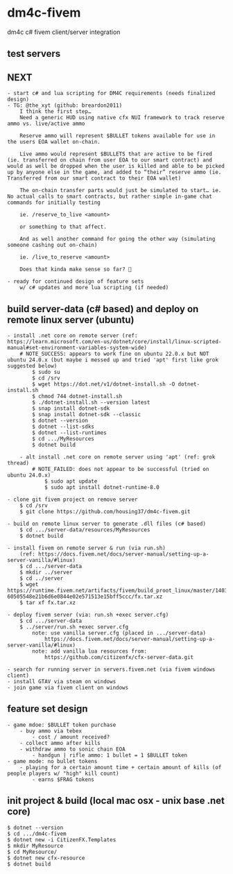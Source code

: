 # dm4c-fivem
dm4c c# fivem client/server integration

## test servers
    

## NEXT
    - start c# and lua scripting for DM4C requirements (needs finalized design)
    - TG: @the_xyt (github: breardon2011)
        I think the first step…
        Need a generic HUD using native cfx NUI framework to track reserve ammo vs. live/active ammo

        Reserve ammo will represent $BULLET tokens available for use in the users EOA wallet on-chain.

        Live ammo would represent $BULLETS that are active to be fired (ie. transferred on chain from user EOA to our smart contract) and would as well be dropped when the user is killed and able to be picked up by anyone else in the game, and added to “their” reserve ammo (ie. Transferred from our smart contract to their EOA wallet)

        The on-chain transfer parts would just be simulated to start… ie. No actual calls to smart contracts, but rather simple in-game chat commands for initially testing 

        ie. /reserve_to_live <amount>

        or something to that affect.

        And as well another command for going the other way (simulating someone cashing out on-chain)

        ie. /live_to_reserve <amount>

        Does that kinda make sense so far? 🤔

	- ready for continued design of feature sets 
		w/ c# updates and more lua scripting (if needed)
        
## build server-data (c# based) and deploy on remote linux server (ubuntu)
    - install .net core on remote server (ref: https://learn.microsoft.com/en-us/dotnet/core/install/linux-scripted-manual#set-environment-variables-system-wide)
        # NOTE_SUCCESS: appears to work fine on ubuntu 22.0.x but NOT ubuntu 24.0.x (but maybe i messed up and tried 'apt' first like grok suggested below)
            $ sudo su
            $ cd /srv
            $ wget https://dot.net/v1/dotnet-install.sh -O dotnet-install.sh
            $ chmod 744 dotnet-install.sh 
            $ ./dotnet-install.sh --version latest
            $ snap install dotnet-sdk
            $ snap install dotnet-sdk --classic
            $ dotnet --version
            $ dotnet --list-sdks
            $ dotnet --list-runtimes
            $ cd .../MyResources
            $ dotnet build

        - alt install .net core on remote server using 'apt' (ref: grok thread)
            # NOTE_FAILED: does not appear to be successful (tried on ubuntu 24.0.x)
                $ sudo apt update
                $ sudo apt install dotnet-runtime-8.0

    - clone git fivem project on remove server
        $ cd /srv
        $ git clone https://github.com/housing37/dm4c-fivem.git
    
    - build on remote linux server to generate .dll files (c# based)
        $ cd .../server-data/resources/MyResources
        $ dotnet build

    - install fivem on remote server & run (via run.sh)
        (ref: https://docs.fivem.net/docs/server-manual/setting-up-a-server-vanilla/#linux)
        $ cd .../server-data
        $ mkdir ../server
        $ cd ../server
        $ wget https://runtime.fivem.net/artifacts/fivem/build_proot_linux/master/14033-60505548e21b6d6e0844e02e571513e15bff5ccc/fx.tar.xz
        $ tar xf fx.tar.xz

    - deploy fivem server (via: run.sh +exec server.cfg)
        $ cd .../server-data
        $ ../server/run.sh +exec server.cfg
            note: use vanilla server.cfg (placed in .../server-data)
                https://docs.fivem.net/docs/server-manual/setting-up-a-server-vanilla/#linux)
            note: add vanilla lua resources from:
                https://github.com/citizenfx/cfx-server-data.git

    - search for running server in servers.fivem.net (via fivem windows client)
    - install GTAV via steam on windows
    - join game via fivem client on windows

## feature set design
    - game mdoe: $BULLET token purchase
        - buy ammo via tebex
            - cost / amount received?
        - collect ammo after kills
        - withdraw ammo to sonic chain EOA
            - handgun | rifle ammo: 1 bullet = 1 $BULLET token
    - game mode: no bullet tokens
        - playing for a certain amount time + certain amount of kills (of people players w/ "high" kill count)
            - earns $FRAG tokens
    
## init project & build (local mac osx - unix base .net core)
    $ dotnet --version
    $ cd .../dm4c-fivem
    $ dotnet new -i CitizenFX.Templates
    $ mkdir MyResource
    $ cd MyResource/
    $ dotnet new cfx-resource
    $ dotnet build
